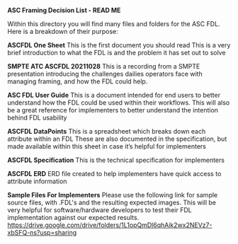 **ASC Framing Decision List - READ ME**

Within this directory you will find many files and folders for the ASC FDL.  
Here is a breakdown of their purpose:


**ASCFDL One Sheet**
This is the first document you should read
This is a very brief introduction to what the FDL is and the problem it has set out to solve

**SMPTE ATC ASCFDL 20211028**
This is a recording from a SMPTE presentation introducing the challenges dailies operators face with managing framing, and how the FDL could help.

**ASC FDL User Guide**
This is a document intended for end users to better understand how the FDL could be used within their workflows. 
This will also be a great reference for implementers to better understand the intention behind FDL usability

**ASCFDL DataPoints**
This is a spreadsheet which breaks down each attribute within an FDL
These are also documented in the specification, but made available within this sheet in case it’s helpful for implementers

**ASCFDL Specification**
This is the technical specification for implementers

**ASCFDL ERD**
ERD file created to help implementers have quick access to attribute information

**Sample Files For Implementers**
Please use the following link for sample source files, with .FDL's and the resulting expected images.  This will be very helpful for software/hardware developers to test their FDL implementation against our expected results.
https://drive.google.com/drive/folders/1L1opQmDl6qhAik2wx2NEVz7-xbSFQ-ns?usp=sharing
